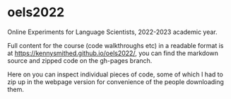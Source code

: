 # oels2022
 
Online Experiments for Language Scientists, 2022-2023 academic year.

Full content for the course (code walkthroughs etc) in a readable format is at https://kennysmithed.github.io/oels2022/, you can find the markdown source and zipped code on the gh-pages branch.

Here on you can inspect individual pieces of code, some of which I had to zip up in the webpage version for convenience of the people downloading them.

